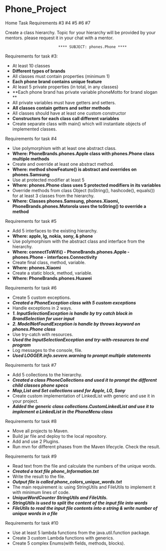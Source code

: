# Phone_Project
Home Task Requirements #3 #4 #5 #6 #7

Create a class hierarchy. Topic for your hierarchy will be provided by your mentors.
           please request it in your chat with a mentor.

                            **** SUBJECT: phones.Phone ****

Requirements for task #3:
- At least 10 classes
- **Different types of brands**
- All classes must contain properties (minimum 1)
- **Each phone brand contains unique feature**
- At least 5 private properties (in total, in any classes)
- **Each phone brand has private variable phoneMotto for brand slogan **
- All private variables must have getters and setters.
- **All classes contain getters and setter methods**
- All classes should have at least one custom constructor
- **Constructors for each class call different variables**
- Create separate class with main() which will instantiate objects of implemented classes.
 
Requirements for task #4
- Use polymorphism with at least one abstract class.
- ****Where: PhoneBrands.phones.Apple class with phones.Phone class multiple methods****
- Create and override at least one abstract method.
- ****Where: method showFeature() is abstract and overrides on phones.Samsung****
- Use at protected modifier at least 5
- ****Where: phones.Phone class uses 5 protected modifiers in its variables****
- Override methods from class Object (toString(), hashcode(), equals()) for at least 3 classes from the hierarchy.
- ****Where: Classes phones.Samsung, phones.Xiaomi, PhoneBrands.phones.Motorola uses the toString() to override a method****
 
Requirements for task #5
- Add 5 interfaces to the existing hierarchy.
- ****Where: apple, lg, nokia, sony, & phone****
- Use polymorphism with the abstract class and interface from the hierarchy.
- ****Where: connectToWifi() - PhoneBrands.phones.Apple - phones.Phone - interfaces.Connectivity****
- Create final class, method, variable.
- ****Where: phones.Xiaomi****
- Create a static block, method, variable.
- ****Where: PhoneBrands.phones.Huawei****

Requirements for task #6
- Create 5 custom exceptions.
- ***Created a PhoneException class with 5 custom exceptions***
- Handle exceptions in 2 ways.
- ***1. InputSelectionException is handle by try catch block in BrandSelection for user input***
- ***2. ModelNotFoundException is handle by throws keyword on phones.Phone class***
- Use try-catch with resources.
- ***Used the InputSelectionException and try-with-resources to end program***
- Log messages to the console, file.
- ***Used LOGGER.info.severe.warning to prompt multiple statements***

Requirements for task #7
- Add 5 collections to the hierarchy.
- ***Created a class PhoneCollections and used it to prompt the different child classes phone specs***
- ***Map,List and Set collections used for Apple, LG, Sony***
- Create custom implementation of LinkedList with generic and use it in your project.
- ***Added the generic class collections.CustomLinkedList and use it to implement a LinkedList in the PhoneMenu class***

Requirements for task #8
- Move all projects to Maven.
- Build jar file and deploy to the local repository. 
- Add and use 2 Plugins. 
- Run mvn for different phases from the Maven lifecycle. Check the result.

Requirements for task #9
- Read text from the file and calculate the numbers of the unique words.
- ***Created a text file phone_Information.txt***
- Write the result to the file. 
- ***Output file is called phone_colors_unique_words.txt***
- The main requirement is: using StringUtils and FileUtils to implement it with minimum lines of code.
- ***UniqueWordCounter StringUtils and FileUtils.***
- ***StringUtils is used to split the content of the input file into words***
- ***FileUtils to read the input file contents into a string & write number of unique words in a file***

Requirements for task #10 
- Use at least 5 lambda functions from the java.util.function package. 
- Create 3 custom Lambda functions with generics.
- Create 5 complex Enums(with fields, methods, blocks).